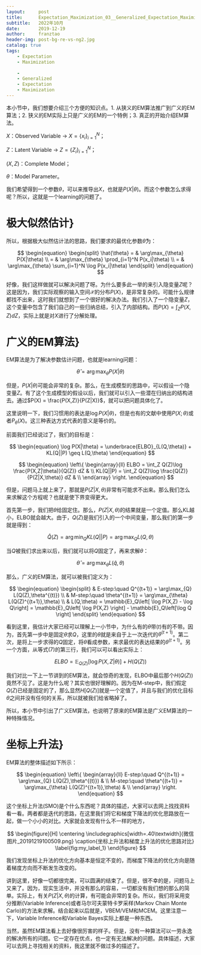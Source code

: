 ```yaml
---
layout:     post
title:      Expectation_Maximization_03__Generalized_Expectation_Maximization
subtitle:   2022年10月
date:       2019-12-19
author:     franztao
header-img: post-bg-re-vs-ng2.jpg
catalog: true
tags:
    - Expectation
    - Maximization
    
    - 
    - Generalized
    - Expectation
    - Maximization
---
```


    

本小节中，我们想要介绍三个方便的知识点。1. 从狭义的EM算法推广到广义的EM算法；2. 狭义的EM实际上只是广义的EM的一个特例；3. 真正的开始介绍EM算法。

$X$：Observed Variable $\longrightarrow$ $X=\{ x_i \}_{i=1}^N$；

$Z$：Latent Variable $\longrightarrow$ $Z=\{ Z_i \}_{i=1}^N$；

$(X,Z)$：Complete Model；

$\theta$：Model Parameter。

我们希望得到一个参数$\theta$，可以来推导出$X$，也就是$P(X|\theta)$。而这个参数怎么求得呢？所以，这就是一个learning的问题了。

#  极大似然估计}
所以，根据极大似然估计法的思路，我们要求的最优化参数$\hat{\theta}$为：

$$
\begin{equation}
    \begin{split}
        \hat{\theta} 
        = & \arg\max_{\theta} P(X|\theta) \\
        = & \arg\max_{\theta} \prod_{i=1}^N P(x_i|\theta) \\
        = & \arg\max_{\theta} \sum_{i=1}^N \log P(x_i|\theta)
    \end{split}
\end{equation}
$$

好像，我们这样做就可以解决问题了呀。为什么要多此一举的来引入隐变量$Z$呢？这是因为，我们实际观察的输入空间$\mathcal{X}$的分布$P(X)$，是非常复杂的。可能什么规律都找不出来，这时我们就想到了一个很好的解决办法。我们引入了一个隐变量$Z$，这个变量中包含了我们自己的一些归纳总结，引入了内部结构。而$P(X) = \int_Z P(X,Z)dZ$，实际上就是对$X$进行了分解处理。

#  广义的EM算法}

EM算法是为了解决参数估计问题，也就是learning问题：

$$
\begin{equation}
    \hat{\theta} = \arg\max_{\theta} P(X|\theta)
\end{equation}
$$

但是，$P(X|\theta)$可能会非常的复杂。那么，在生成模型的思路中，可以假设一个隐变量$Z$。有了这个生成模型的假设以后，我们就可以引入一些潜在归纳出的结构进去。通过$P(X) = \frac{P(X,Z)}{P(Z|X)}$，就可以把问题具体化了。

这里说明一下，我们习惯用的表达是$\log P(X|\theta)$，但是也有的文献中使用$P(X;\theta)$或者$P_\theta(X)$。这三种表达方式代表的意义是等价的。

前面我们已经说过了，我们的目标是：

$$
\begin{equation}
    \log P(X|\theta) = \underbrace{ELBO}_{L(Q,\theta)} + KL(Q||P) \geq L(Q,\theta)
\end{equation}
$$

$$
\begin{equation}
    \left\{
    \begin{array}{ll}
      ELBO = \int_Z Q(Z)\log \frac{P(X,Z|\theta)}{Q(Z)} dZ & \\
      KL(Q||P) = \int_Z Q(Z)\log \frac{Q(Z)}{P(Z|X,\theta)} dZ & \\
    \end{array}
    \right.
\end{equation}
$$

但是，问题马上就上来了，那就是$P(Z|X,\theta)$非常有可能求不出来。那么我们怎么来求解这个方程呢？也就是使下界变得更大。

首先第一步，我们把$\theta$给固定住。那么，$P(Z|X,\theta)$的结果就是一个定值。那么KL越小，ELBO就会越大。由于，$Q(Z)$是我们引入的一个中间变量，那么我们的第一步就是得到：

$$
\begin{equation}
    \hat{Q}(Z) = \arg\min_{Q} KL(Q||P) = \arg\max_Q L(Q,\theta)
\end{equation}
$$

当$Q$被我们求出来以后，我们就可以将$Q$固定了，再来求解$\theta$：

$$
\begin{equation}
    \hat{\theta} = \arg\max_{\theta} L(\hat{q},\theta)
\end{equation}
$$

那么，广义的EM算法，就可以被我们定义为：

$$
\begin{equation}
    \begin{split}
        & E-step:\quad Q^{(t+1)} = \arg\max_{Q} L(Q(Z),\theta^{(t)}) \\
        & M-step:\quad \theta^{(t+1)} = \arg\max_{\theta} L(Q(Z)^{(t+1)},\theta) \\
        & L(Q,\theta) = \mathbb{E}_Q\left[ \log P(X,Z) - \log Q\right]
        = \mathbb{E}_Q\left[ \log P(X,Z) \right] - \mathbb{E}_Q\left[\log Q \right]
    \end{split}
\end{equation}
$$

看到这里，我估计大家已经可以理解上一小节中，为什么有的$\theta$带$(t)$有的不带。因为，首先第一步中是固定$\theta$求$Q$，这里的$\theta$就是来自于上一次迭代的$\theta^{(t+1)}$。第二次，是将上一步求得的$Q$固定，将$\theta$看成参数，来求最优的表达结果的$\theta^{(t+1)}$。另一个方面，从等式(7)的第三行，我们可以可以看出实际上：

$$
\begin{equation}
    ELBO = \mathbb{E}_{Q(Z)}[\log P(X,Z|\theta)] + H(Q(Z))
\end{equation}
$$

我们对比一下上一节讲到的EM算法，就会惊奇的发现，ELBO中最后那个$H(Q(Z))$竟然不见了。这是为什么呢？其实也很好理解的。因为在M-step中，我们假定$Q(Z)$已经是固定的了，那么显然$H[Q(Z)]$就是一个定值了，并且与我们的优化目标$\theta$之间并没有任何的关系，所以就被我们给省略掉了。

所以，本小节中引出了广义EM算法，也说明了原来的EM算法是广义EM算法的一种特殊情况。

#  坐标上升法}
EM算法的整体描述如下所示：

$$
\begin{equation}
    \left\{
    \begin{array}{ll}
      E-step:\quad Q^{(t+1)} = \arg\max_{Q} L(Q(Z),\theta^{(t)}) & \\
      M-step:\quad \theta^{(t+1)} = \arg\max_{\theta} L(Q(Z)^{(t+1)},\theta) & \\
    \end{array}
    \right.
\end{equation}
$$

这个坐标上升法(SMO)是个什么东西呢？具体的描述，大家可以去网上找找资料看一看。两者都是迭代的思路，在这里我们将它和梯度下降法的优化思路放在一起，做一个小小的对比。大家就会发现有什么不一样的地方，

$$
\begin{figure}[H]
    \centering
    \includegraphics[width=.40\textwidth]{微信图片_20191219100509.png}
    \caption{坐标上升法和梯度上升法的优化思路对比}
    \label{fig:my_label_1}
\end{figure}
$$

我们发现坐标上升法的优化方向基本是恒定不变的，而梯度下降法的优化方向是随着梯度方向而不断发生改变的。

讲到这里，好像一切都很完美，可以圆满的结束了。但是，很不幸的是，问题马上又来了。因为，现实生活中，并没有那么的容易，一切都没有我们想的那么的简单。实际上，有关$P(Z|X,\theta)$的计算，有可能会非常的复杂。所以，我们将采用变分推断(Variable Inference)或者马尔可夫蒙特卡罗采样(Markov Chain Monte Carlo)的方法来求解。结合起来以后就是，VBEM/VEM和MCEM。这里注意一下，Variable Inference和Variable Bayes实际上都是一种东西。

当然，虽然EM算法看上去好像很厉害的样子。但是，没有一种算法可以一劳永逸的解决所有的问题。它一定存在优点，也一定有无法解决的问题。具体描述，大家可以去网上寻找相关的资料，我这里就不做过多的描述了。

